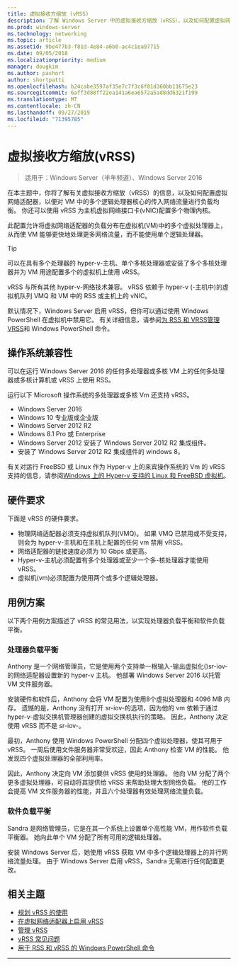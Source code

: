 ```yaml
---
title: 虚拟接收方缩放 (vRSS)
description: 了解 Windows Server 中的虚拟接收方缩放（vRSS），以及如何配置虚拟网络适配器，以便对 VM 中的多个逻辑处理器核心的传入网络流量进行负载均衡。 你还可以为主机虚拟网络接口卡（vNIC）配置数个物理核心。
ms.prod: windows-server
ms.technology: networking
ms.topic: article
ms.assetid: 9be477b3-f81d-4e84-a6b0-ac4c1ea97715
ms.date: 09/05/2018
ms.localizationpriority: medium
manager: dougkim
ms.author: pashort
author: shortpatti
ms.openlocfilehash: b24cabe3597af35e7c7f3c6f81d360bb11675e23
ms.sourcegitcommit: 6aff3d88ff22ea141a6ea6572a5ad8dd6321f199
ms.translationtype: MT
ms.contentlocale: zh-CN
ms.lasthandoff: 09/27/2019
ms.locfileid: "71395785"
---
```

# <a name="virtual-receive-side-scaling-vrss"></a>虚拟接收方缩放\(vRSS\)

>适用于：Windows Server（半年频道）、Windows Server 2016

在本主题中，你将了解有关虚拟接收方缩放（vRSS）的信息，以及如何配置虚拟网络适配器，以便对 VM 中的多个逻辑处理器核心的传入网络流量进行负载均衡。 你还可以使用 vRSS 为主机虚拟网络接口卡\(vNIC\)配置多个物理内核。

此配置允许将虚拟网络适配器的负载分布在虚拟机\(VM\)中的多个虚拟处理器上，从而使 VM 能够更快地处理更多网络流量，而不能使用单个逻辑处理器。

>[!TIP]
>可以在具有多个处理器的 hyper-v\-主机、单个多核处理器或安装了多个多核处理器并为 VM 用途配置多个的虚拟机上使用 vRSS。

vRSS 与所有其他 hyper-v\-网络技术兼容。 vRSS 依赖于 hyper-v \(\-主机中\)的虚拟机队列 VMQ 和 VM 中的 RSS 或主机上的 vNIC。

默认情况下，Windows Server 启用 vRSS，但你可以通过使用 Windows PowerShell 在虚拟机中禁用它。 有关详细信息，请参阅[为 RSS 和 VRSS](vrss-wps.md)[管理 VRSS](vrss-manage.md)和 Windows PowerShell 命令。



## <a name="operating-system-compatibility"></a>操作系统兼容性

可以在运行 Windows Server 2016 的任何多处理器或多核 VM 上的任何多处理器或多核计算机或 vRSS 上使用 RSS。

运行以下 Microsoft 操作系统的多处理器或多核 Vm 还支持 vRSS。

- Windows Server 2016
- Windows 10 专业版或企业版
- Windows Server 2012 R2
- Windows 8.1 Pro 或 Enterprise
- Windows Server 2012 安装了 Windows Server 2012 R2 集成组件。
- 安装了 Windows Server 2012 R2 集成组件的 windows 8。

有关对运行 FreeBSD 或 Linux 作为 Hyper-v 上的来宾操作系统的 Vm 的 vRSS 支持的信息，请参阅[Windows 上的 Hyper-v 支持的 Linux 和 FreeBSD 虚拟机](https://docs.microsoft.com/windows-server/virtualization/hyper-v/Supported-Linux-and-FreeBSD-virtual-machines-for-Hyper-V-on-Windows)。
  
## <a name="hardware-requirements"></a>硬件要求

下面是 vRSS 的硬件要求。
 
- 物理网络适配器必须支持虚拟机队列\(VMQ\)。 如果 VMQ 已禁用或不受支持，则会为 hyper-v\-主机和在主机上配置的任何 vm 禁用 vRSS。
- 网络适配器的链接速度必须为 10 Gbps 或更高。
- Hyper-v\-主机必须配置有多个处理器或至少一个多\-核处理器才能使用 vRSS。
- 虚拟机\(vm\)必须配置为使用两个或多个逻辑处理器。


## <a name="use-case-scenarios"></a>用例方案

以下两个用例方案描述了 vRSS 的常见用法，以实现处理器负载平衡和软件负载平衡。

### <a name="processor-load-balancing"></a>处理器负载平衡
  
Anthony 是一个网络管理员，它是使用两个支持单一根输入-输出虚拟化\(\)sr-iov\-的网络适配器设置新的 hyper-v 主机。 他部署 Windows Server 2016 以托管 VM 文件服务器。

安装硬件和软件后，Anthony 会将 VM 配置为使用8个虚拟处理器和 4096 MB 内存。 遗憾的是，Anthony 没有打开 sr-iov\-的选项，因为他的 vm 依赖于通过 hyper-v\-虚拟交换机管理器创建的虚拟交换机执行的策略。 因此，Anthony 决定使用 vRSS 而不是 sr-iov\-。

最初，Anthony 使用 Windows PowerShell 分配四个虚拟处理器，使其可用于 vRSS。 一周后使用文件服务器非常受欢迎，因此 Anthony 检查 VM 的性能。  他发现四个虚拟处理器的全部利用率。

因此，Anthony 决定向 VM 添加要供 vRSS 使用的处理器。  他向 VM 分配了两个更多虚拟处理器，可自动将其提供给 vRSS 来帮助处理大型网络负载。 他的工作会提高 VM 文件服务器的性能，并且六个处理器有效处理网络流量负载。


### <a name="software-load-balancing"></a>软件负载平衡

Sandra 是网络管理员，它是在其一个系统上设置单个高性能 VM，用作软件负载平衡器。 她向此单个 VM 分配了所有可用的逻辑处理器。

安装 Windows Server 后，她使用 vRSS 获取 VM 中多个逻辑处理器上的并行网络流量处理。 由于 Windows Server 启用 vRSS，Sandra 无需进行任何配置更改。


## <a name="related-topics"></a>相关主题

- [规划 vRSS 的使用](vrss-plan.md)
- [在虚拟网络适配器上启用 vRSS](vrss-enable.md)
- [管理 vRSS](vrss-manage.md)
- [vRSS 常见问题](vrss-faq.md)
- [用于 RSS 和 vRSS 的 Windows PowerShell 命令](vrss-wps.md)

---
